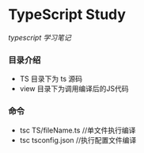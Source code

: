 # TypeScript Study
*typescript 学习笔记*

### 目录介绍
* TS 目录下为 ts 源码
* view 目录下为调用编译后的JS代码

### 命令
* tsc TS/fileName.ts  //单文件执行编译
* tsc tsconfig.json //执行配置文件编译
